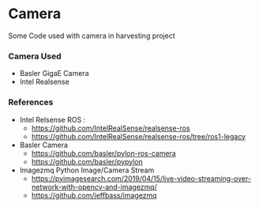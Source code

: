 # Camera
Some Code used with camera in harvesting project

### Camera Used 
- Basler GigaE Camera
- Intel Realsense

### References
- Intel Relsense ROS :
  - https://github.com/IntelRealSense/realsense-ros
  - https://github.com/IntelRealSense/realsense-ros/tree/ros1-legacy
- Basler Camera
  - https://github.com/basler/pylon-ros-camera
  - https://github.com/basler/pypylon
- Imagezmq Python Image/Camera Stream
  - https://pyimagesearch.com/2019/04/15/live-video-streaming-over-network-with-opencv-and-imagezmq/
  - https://github.com/jeffbass/imagezmq
